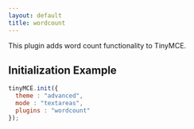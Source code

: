 ```yaml
---
layout: default
title: wordcount
---
```


This plugin adds word count functionality to TinyMCE.

## Initialization Example

```js
tinyMCE.init({
  theme : "advanced",
  mode : "textareas",
  plugins : "wordcount"
});
```
